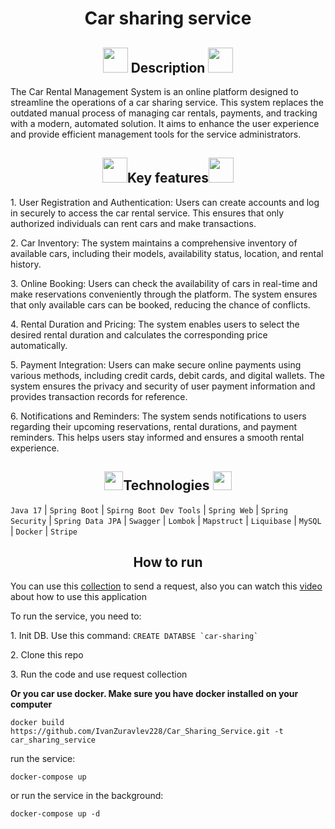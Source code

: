 <h1 align=center>Car sharing service</h1>
<h2 align=center><img src="https://cdn-icons-png.flaticon.com/128/3321/3321713.png" width=40px> Description <img src="https://cdn-icons-png.flaticon.com/128/3321/3321713.png" width=40px></h2>
The Car Rental Management System is an online platform designed to streamline the operations of a car sharing service. 
This system replaces the outdated manual process of managing car rentals, payments, and tracking with a modern, automated solution. 
It aims to enhance the user experience and provide efficient management tools for the service administrators.

<h2 align=center><img src="https://cdn-icons-png.flaticon.com/128/5092/5092674.png" width=40px>Key features<img src="https://cdn-icons-png.flaticon.com/128/5092/5092674.png" width=40px></h2>
<p>1. User Registration and Authentication: Users can create accounts and log in securely to access the car rental service. 
This ensures that only authorized individuals can rent cars and make transactions.</p>

<p>2. Car Inventory: The system maintains a comprehensive inventory of available cars, including their models, availability status, location, and rental history. </p>

<p>3. Online Booking: Users can check the availability of cars in real-time and make reservations conveniently through the platform. 
The system ensures that only available cars can be booked, reducing the chance of conflicts.</p>

<p>4. Rental Duration and Pricing: The system enables users to select the desired rental duration and calculates the corresponding price automatically.</p>

<p>5. Payment Integration: Users can make secure online payments using various methods, including credit cards, debit cards, and digital wallets. 
The system ensures the privacy and security of user payment information and provides transaction records for reference.</p>

<p>6. Notifications and Reminders: The system sends notifications to users regarding their upcoming reservations, rental durations, and payment reminders. 
This helps users stay informed and ensures a smooth rental experience.</p>

<h2 align=center><img src="https://cdn-icons-png.flaticon.com/128/4365/4365271.png" width=30px>Technologies <img src="https://cdn-icons-png.flaticon.com/128/4365/4365271.png" width=30px></h2>
<code>Java 17</code> |
<code>Spring Boot</code> |
<code>Spirng Boot Dev Tools</code> |
<code>Spring Web</code> |
<code>Spring Security</code> |
<code>Spring Data JPA</code> |
<code>Swagger</code> |
<code>Lombok</code> |
<code>Mapstruct</code> |
<code>Liquibase</code> |
<code>MySQL</code> |
<code>Docker</code> |
<code>Stripe</code>

<h2 align=center>How to run</h2>
<p>You can use this <a href="https://universal-flare-864500.postman.co/workspace/Car_Sharing~95d5d3c4-3278-4b4d-bd34-25ca5ce30615/collection/27144104-ce4c9396-d44a-4ab6-8303-dcc047c88cdf?action=share&creator=27144104">collection</a> to send a request, also you can watch this <a href="https://youtu.be/LME65IyeTEg">video</a> about how to use this application</p>
To run the service, you need to:<br>
<p>1. Init DB. Use this command: <code>CREATE DATABSE `car-sharing`</code></p>
<p>2. Clone this repo</p>
<p>3. Run the code and use request collection</p>

<strong>Or you car use docker. Make sure you have docker installed on your computer</strong>

<p><code>docker build https://github.com/IvanZuravlev228/Car_Sharing_Service.git -t car_sharing_service</code></p>
run the service:
<p><code>docker-compose up</code></p>
or run the service in the background:
<p><code>docker-compose up -d</code></p>
